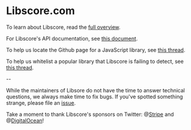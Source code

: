 Libscore.com
===========

To learn about Libscore, read the [full overview](https://medium.com/@Shapiro/be93165fa497).

For Libscore's API documentation, see [this document](API.md).

To help us locate the Github page for a JavaScript library, see [this thread](https://github.com/julianshapiro/libscore/issues/1).

To help us whitelist a popular library that Libscore is failing to detect, see [this thread](https://github.com/julianshapiro/libscore/issues/2).

--

While the maintainers of Libsore do not have the time to answer  technical questions, we always make time to fix bugs. If you've spotted something strange, please file an [issue](https://github.com/julianshapiro/libscore/issues).

Take a moment to thank Libscore's sponsors on Twitter: @[Stripe](https://twitter.com/stripe) and @[DigitalOcean](https://twitter.com/digitalocean)!
